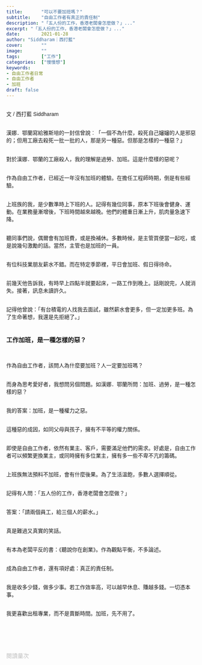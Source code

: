 ```yaml
---
title:       "可以不要加班嗎？"
subtitle:    "自由工作者有真正的責任制"
description: "「五人份的工作，香港老闆會怎麼做？」..."
excerpt: "「五人份的工作，香港老闆會怎麼做？」..."
date:        2021-01-28
author: "Siddharam｜西打藍"
cover:       ""
image:       ""
tags:        ["工作"]
categories:  ["慢慢想"]
keywords:
- 自由工作者日常
- 自由工作者
- 加班
draft: false
---
```


<article style="font-family: 'Noto Sans TC', '微軟正黑體', sans-serif; font-weight: 300;">

<br>文 / 西打藍 Siddharam<br><br>

漢娜．鄂蘭寫給雅斯培的一封信曾說︰「一個不為什麼，殺死自己嬸嬸的人是邪惡的；但用工廠去殺死一批一批的人，那是另一種惡。但那是怎樣的一種惡？」<br><br>

對於漢娜．鄂蘭的工廠殺人，我的理解是過勞、加班。這是什麼樣的惡呢？<br><br>

作為自由工作者，已經近一年沒有加班的體驗。在擔任工程師時期，倒是有些經驗。<br><br>

上班族的我，是少數準時上下班的人。記得有幾位同事，原本下班後會健身、運動。在業務量漸增後，下班時間越來越晚。他們的體重日漸上升，肌肉量急速下降。<br><br>

聽同事們說，偶爾會有加班費，或是換補休。多數時候，是主管買便當一起吃，或是說幾句激勵的話。當然，主管也是加班的一員。<br><br>

有位科技業朋友薪水不錯。而在特定季節裡，平日會加班、假日得待命。<br><br>

前幾天他告訴我，有時早上四點半就要起床，一路工作到晚上。話剛說完，人就消失。接著，訊息未讀許久。<br><br>

記得他曾說：「有台積電的人找我去面試，雖然薪水會更多，但一定加更多班。為了生命著想，我還是先拒絕了。」<br><br>


<h3 class="article-h1-color">工作加班，是一種怎樣的惡？</h3><br>

作為自由工作者，該問人為什麼要加班？人一定要加班嗎？<br><br>

而身為思考愛好者，我想問另個問題。如漢娜．鄂蘭所問：加班、過勞，是一種怎樣的惡？<br><br>

我的答案：加班，是一種權力之惡。<br><br>

這種惡的成因，如同父母與孩子，擁有不平等的權力關係。<br><br>

即使是自由工作者，依然有業主、客戶，需要滿足他們的需求。好處是，自由工作者可以頻繁更換業主，或同時擁有多位業主，擁有多一些不卑不亢的籌碼。<br><br>

上班族無法預料不加班，會有什麼後果。為了生活溫飽，多數人選擇順從。<br><br>

記得有人問：「五人份的工作，香港老闆會怎麼做？」<br><br>

答案：「請兩個員工，給三個人的薪水。」<br><br>

真是難過又真實的笑話。<br><br>

有本為老闆平反的書：《聽說你在創業》。作為觀點平衡，不多論述。<br><br>

成為自由工作者，還有項好處：真正的責任制。<br><br>

我是收多少錢，做多少事。若工作效率高，可以越早休息、賺越多錢。一切憑本事。<br><br>

我更喜歡出租專業，而不是賣斷時間。加班，先不用了。<br><br>


<br><br><br>

</article>

<div style="color: #bfbfbf; font-size: 15px;" id="busuanzi_container_page_pv">
  閱讀量<span id="busuanzi_value_page_pv"></span>次
</div>

<script src="../../js/post.js"></script>




